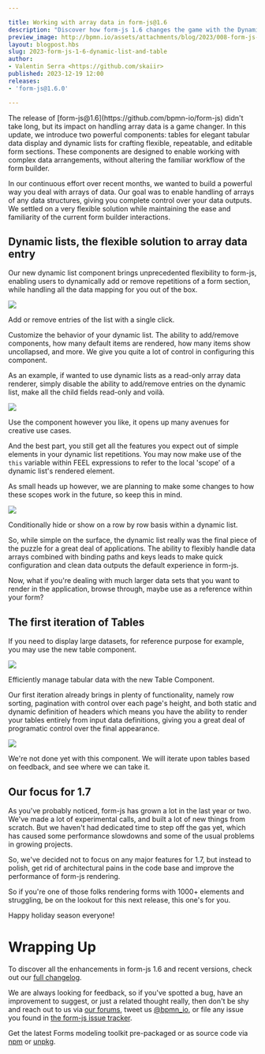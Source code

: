 ```yaml
---

title: Working with array data in form-js@1.6
description: "Discover how form-js 1.6 changes the game with the Dynamic List and Table components, enhancing complexity and usability in your forms."
preview_image: http://bpmn.io/assets/attachments/blog/2023/008-form-js-1-6-update.png
layout: blogpost.hbs
slug: 2023-form-js-1-6-dynamic-list-and-table
author: 
- Valentin Serra <https://github.com/skaiir>
published: 2023-12-19 12:00
releases:
- 'form-js@1.6.0'

---
```


<p class="introduction">
  The release of [form-js@1.6](https://github.com/bpmn-io/form-js) didn't take long, but its impact on handling array data is a game changer. In this update, we introduce two powerful components: tables for elegant tabular data display and dynamic lists for crafting flexible, repeatable, and editable form sections. These components are designed to enable working with complex data arrangements, without altering the familiar workflow of the form builder.
</p>

<!-- continue -->

In our continuous effort over recent months, we wanted to build a powerful way you deal with arrays of data. Our goal was to enable handling of arrays of any data structures, giving you complete control over your data outputs. We settled on a very flexible solution while maintaining the ease and familiarity of the current form builder interactions.


## Dynamic lists, the flexible solution to array data entry

Our new dynamic list component brings unprecedented flexibility to form-js, enabling users to dynamically add or remove repetitions of a form section, while handling all the data mapping for you out of the box.

<div class="figure full-size">
  <img src="{{ assets }}/attachments/blog/2023/011-dynamic-list.gif">
  <p class="caption">
    Add or remove entries of the list with a single click.
  </p>
</div>

Customize the behavior of your dynamic list. The ability to add/remove components, how many default items are rendered, how many items show uncollapsed, and more. We give you quite a lot of control in configuring this component.

As an example, if wanted to use dynamic lists as a read-only array data renderer, simply disable the ability to add/remove entries on the dynamic list, make all the child fields read-only and voilà.

<div class="figure full-size">
  <img src="{{ assets }}/attachments/blog/2023/011-dynamic-list-readonly.png">
  <p class="caption">
    Use the component however you like, it opens up many avenues for creative use cases.
  </p>
</div>

And the best part, you still get all the features you expect out of simple elements in your dynamic list repetitions. You may now make use of the `this` variable within FEEL expressions to refer to the local 'scope' of a dynamic list's rendered element. 

As small heads up however, we are planning to make some changes to how these scopes work in the future, so keep this in mind.

<div class="figure full-size">
  <img src="{{ assets }}/attachments/blog/2023/011-dynamic-list-simple-scope.gif">
  <p class="caption">
    Conditionally hide or show on a row by row basis within a dynamic list. 
  </p>
</div>

So, while simple on the surface, the dynamic list really was the final piece of the puzzle for a great deal of applications. The ability to flexibly handle data arrays combined with binding paths and keys leads to make quick configuration and clean data outputs the default experience in form-js.

Now, what if you're dealing with much larger data sets that you want to render in the application, browse through, maybe use as a reference within your form?


## The first iteration of Tables

If you need to display large datasets, for reference purpose for example, you may use the new table component.   

<div class="figure full-size">
  <img src="{{ assets }}/attachments/blog/2023/011-tables.gif">
  <p class="caption">
    Efficiently manage tabular data with the new Table Component.
  </p>
</div>

Our first iteration already brings in plenty of functionality, namely row sorting, pagination with control over each page's height, and both static and dynamic definition of headers which means you have the ability to render your tables entirely from input data definitions, giving you a great deal of programatic control over the final appearance.

<div class="figure full-size">
  <img src="{{ assets }}/attachments/blog/2023/011-tables-more.png">
  <p class="caption">
    We're not done yet with this component. We will iterate upon tables based on feedback, and see where we can take it.
  </p>
</div>


## Our focus for 1.7

As you've probably noticed, form-js has grown a lot in the last year or two. We've made a lot of experimental calls, and built a lot of new things from scratch. But we haven't had dedicated time to step off the gas yet, which has caused some performance slowdowns and some of the usual problems in growing projects. 

So, we've decided not to focus on any major features for 1.7, but instead to polish, get rid of architectural pains in the code base and improve the performance of form-js rendering.

So if you're one of those folks rendering forms with 1000+ elements and struggling, be on the lookout for this next release, this one's for you.

Happy holiday season everyone!


# Wrapping Up

To discover all the enhancements in form-js 1.6 and recent versions, check out our [full changelog](https://github.com/bpmn-io/form-js/blob/master/packages/form-js/CHANGELOG.md#140).

We are always looking for feedback, so if you've spotted a bug, have an improvement to suggest, or just a related thought really, then don't be shy and reach out to us via [our forums](https://forum.bpmn.io/), tweet us [@bpmn_io](https://twitter.com/bpmn_io), or file any issue you found in [the form-js issue tracker](https://github.com/bpmn-io/form-js/issues).

Get the latest Forms modeling toolkit pre-packaged or as source code via [npm](https://www.npmjs.com/package/@bpmn-io/form-js) or [unpkg](https://unpkg.com/@bpmn-io/form-js).
